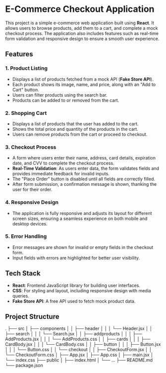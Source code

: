 # E-Commerce Checkout Application

This project is a simple e-commerce web application built using **React**. It allows users to browse products, add them to a cart, and complete a mock checkout process. The application also includes features such as real-time form validation and responsive design to ensure a smooth user experience.

## Features

### 1. **Product Listing**
   - Displays a list of products fetched from a mock API (**Fake Store API**).
   - Each product shows its image, name, and price, along with an "Add to Cart" button.
   - Users can filter products using the search bar.
   - Products can be added to or removed from the cart.

### 2. **Shopping Cart**
   - Displays a list of products that the user has added to the cart.
   - Shows the total price and quantity of the products in the cart.
   - Users can remove products from the cart or proceed to checkout.

### 3. **Checkout Process**
   - A form where users enter their name, address, card details, expiration date, and CVV to complete the checkout process.
   - **Real-Time Validation**: As users enter data, the form validates fields and provides immediate feedback for invalid inputs.
   - The "Place Order" button is disabled until all fields are correctly filled.
   - After form submission, a confirmation message is shown, thanking the user for their order.

### 4. **Responsive Design**
   - The application is fully responsive and adjusts its layout for different screen sizes, ensuring a seamless experience on both mobile and desktop devices.

### 5. **Error Handling**
   - Error messages are shown for invalid or empty fields in the checkout form.
   - Input fields with errors are highlighted for better user visibility.

## Tech Stack

- **React**: Frontend JavaScript library for building user interfaces.
- **CSS**: For styling and layout, including responsive design with media queries.
- **Fake Store API**: A free API used to fetch mock product data.

## Project Structure
.
├── src
│   ├── components
│   │   ├── header
│   │   │   └── Header.jsx
│   │   ├── search
│   │   │   └── Search.jsx
│   │   ├── addproducts
│   │   │   ├── AddProducts.jsx
│   │   │   └── AddProducts.css
│   │   ├── cards
│   │   │   ├── CardBody.jsx
│   │   │   └── CardBody.css
│   │   ├── button
│   │   │   ├── Button.jsx
│   │   │   └── Button.css
│   │   └── checkout
│   │       ├── CheckoutForm.jsx
│   │       └── CheckoutForm.css
│   ├── App.jsx
│   ├── App.css
│   ├── main.jsx
│   └── index.css
├── public
│   ├── index.html
│   └── ...
├── README.md
└── package.json
